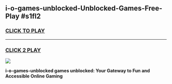
## i-o-games-unblocked-Unblocked-Games-Free-Play #s1fl2
<h3>
<a href="https://us.freeplayer.one?title=i-o-games-unblocked&ref=9M">CLICK TO PLAY</a></h3>
<hr>

<h3>
<a href="https://us.freeplayer.one?title=i-o-games-unblocked&ref=9M">CLICK 2 PLAY</a>
  
</h3>

<a href="https://us.freeplayer.one?title=i-o-games-unblocked&ref=9M"><img src="https://clearcache.store/games.png"></a>


**i-o-games-unblocked games unblocked: Your Gateway to Fun and Accessible Online Gaming**
